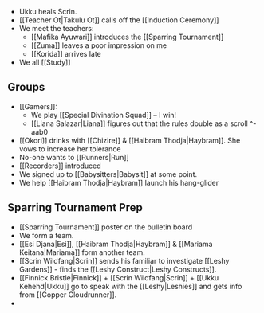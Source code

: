  * Ukku heals Scrin.
* [[Teacher Ot|Takulu Ot]] calls off the [[Induction Ceremony]]
* We meet the teachers:
	* [[Mafika Ayuwari]] introduces the [[Sparring Tournament]] 
	* [[Zuma]] leaves a poor impression on me
	* [[Korida]] arrives late
* We all [[Study]] 

## Groups
* [[Gamers]]:
	* We play [[Special Divination Squad]] – I win!
	* [[Liana Salazar|Liana]] figures out that the rules double as a scroll ^-aab0
* [[Okori]] drinks with [[Chizire]] & [[Haibram Thodja|Haybram]]. She vows to increase her tolerance
*  No-one wants to [[Runners|Run]]
*  [[Recorders]] introduced
* We signed up to [[Babysitters|Babysit]] at some point.
* We help [[Haibram Thodja|Haybram]] launch his hang-glider

## Sparring Tournament Prep
* [[Sparring Tournament]] poster on the bulletin board
* We form a team.
* [[Esi Djana|Esi]], [[Haibram Thodja|Haybram]] & [[Mariama Keitana|Mariama]] form another team.
* [[Scrin Wildfang|Scrin]] sends his familiar to investigate [[Leshy Gardens]] - finds the [[Leshy Construct|Leshy Constructs]].
* [[Finnick Bristle|Finnick]] + [[Scrin Wildfang|Scrin]] + [[Ukku Kehehd|Ukku]]  go to speak with the [[Leshy|Leshies]] and gets info from [[Copper Cloudrunner]].
* 
